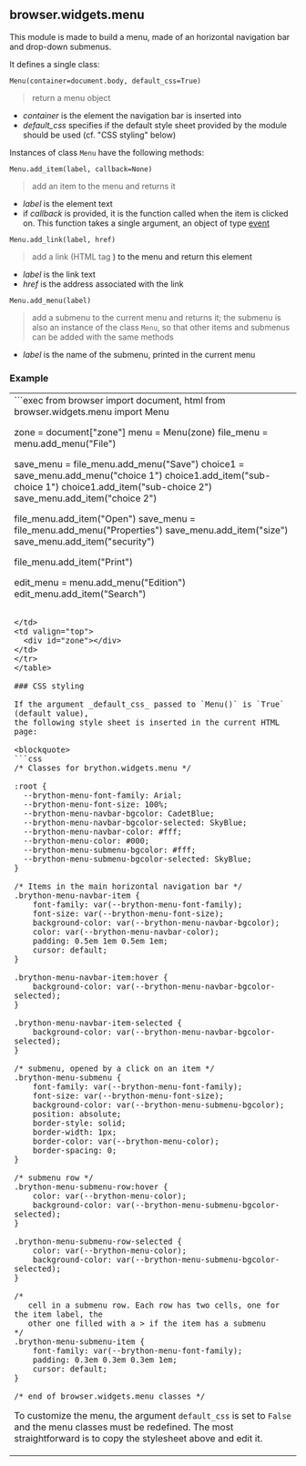 browser.widgets.menu
----------------------

This module is made to build a menu, made of an horizontal navigation bar and
drop-down submenus.

It defines a single class:

`Menu(container=document.body, default_css=True)`
> return a menu object

- _container_ is the element the navigation bar is inserted into
- _default_css_ specifies if the default style sheet provided by the module
  should be used (cf. "CSS styling" below)

Instances of class `Menu` have the following methods:

`Menu.add_item(label, callback=None)`

> add an item to the menu and returns it

- _label_ is the element text
- if _callback_ is provided, it is the function called when the item is
  clicked on. This function takes a single argument, an object of type
  [event](events.html)

`Menu.add_link(label, href)`

> add a link (HTML tag <A>) to the menu and return this element

- _label_ is the link text
- _href_ is the address associated with the link

`Menu.add_menu(label)`

> add a submenu to the current menu and returns it; the submenu is also an
> instance of the class `Menu`, so that other items and submenus can be
> added with the same methods

- _label_ is the name of the submenu, printed in the current menu

### Example

<table>
<tr>
<td>
```exec
from browser import document, html
from browser.widgets.menu import Menu

zone = document["zone"]
menu = Menu(zone)
file_menu = menu.add_menu("File")

save_menu = file_menu.add_menu("Save")
choice1 = save_menu.add_menu("choice 1")
choice1.add_item("sub-choice 1")
choice1.add_item("sub-choice 2")
save_menu.add_item("choice 2")

file_menu.add_item("Open")
save_menu = file_menu.add_menu("Properties")
save_menu.add_item("size")
save_menu.add_item("security")

file_menu.add_item("Print")

edit_menu = menu.add_menu("Edition")
edit_menu.add_item("Search")
```

</td>
<td valign="top">
  <div id="zone"></div>
</td>
</tr>
</table>

### CSS styling

If the argument _default_css_ passed to `Menu()` is `True` (default value),
the following style sheet is inserted in the current HTML page:

<blockquote>
```css
/* Classes for brython.widgets.menu */

:root {
  --brython-menu-font-family: Arial;
  --brython-menu-font-size: 100%;
  --brython-menu-navbar-bgcolor: CadetBlue;
  --brython-menu-navbar-bgcolor-selected: SkyBlue;
  --brython-menu-navbar-color: #fff;
  --brython-menu-color: #000;
  --brython-menu-submenu-bgcolor: #fff;
  --brython-menu-submenu-bgcolor-selected: SkyBlue;
}

/* Items in the main horizontal navigation bar */
.brython-menu-navbar-item {
    font-family: var(--brython-menu-font-family);
    font-size: var(--brython-menu-font-size);
    background-color: var(--brython-menu-navbar-bgcolor);
    color: var(--brython-menu-navbar-color);
    padding: 0.5em 1em 0.5em 1em;
    cursor: default;
}

.brython-menu-navbar-item:hover {
    background-color: var(--brython-menu-navbar-bgcolor-selected);
}

.brython-menu-navbar-item-selected {
    background-color: var(--brython-menu-navbar-bgcolor-selected);
}

/* submenu, opened by a click on an item */
.brython-menu-submenu {
    font-family: var(--brython-menu-font-family);
    font-size: var(--brython-menu-font-size);
    background-color: var(--brython-menu-submenu-bgcolor);
    position: absolute;
    border-style: solid;
    border-width: 1px;
    border-color: var(--brython-menu-color);
    border-spacing: 0;
}

/* submenu row */
.brython-menu-submenu-row:hover {
    color: var(--brython-menu-color);
    background-color: var(--brython-menu-submenu-bgcolor-selected);
}

.brython-menu-submenu-row-selected {
    color: var(--brython-menu-color);
    background-color: var(--brython-menu-submenu-bgcolor-selected);
}

/*
   cell in a submenu row. Each row has two cells, one for the item label, the
   other one filled with a > if the item has a submenu
*/
.brython-menu-submenu-item {
    font-family: var(--brython-menu-font-family);
    padding: 0.3em 0.3em 0.3em 1em;
    cursor: default;
}

/* end of browser.widgets.menu classes */
```
</blockquote>

To customize the menu, the argument `default_css` is set to `False` and the
menu classes must be redefined. The most straightforward is to copy the
stylesheet above and edit it.